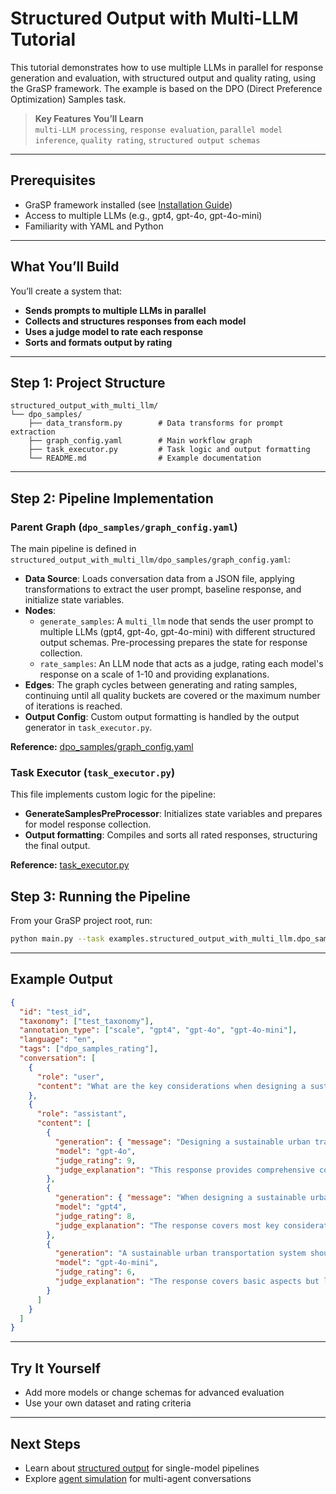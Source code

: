 # Structured Output with Multi-LLM Tutorial

This tutorial demonstrates how to use multiple LLMs in parallel for response generation and evaluation, with structured output and quality rating, using the GraSP framework. The example is based on the DPO (Direct Preference Optimization) Samples task.

> **Key Features You’ll Learn**  
> `multi-LLM processing`, `response evaluation`, `parallel model inference`, `quality rating`, `structured output schemas`

---

## Prerequisites

- GraSP framework installed (see [Installation Guide](../installation.md))
- Access to multiple LLMs (e.g., gpt4, gpt-4o, gpt-4o-mini)
- Familiarity with YAML and Python

---

## What You’ll Build

You’ll create a system that:
- **Sends prompts to multiple LLMs in parallel**
- **Collects and structures responses from each model**
- **Uses a judge model to rate each response**
- **Sorts and formats output by rating**

---

## Step 1: Project Structure

```
structured_output_with_multi_llm/
└── dpo_samples/
    ├── data_transform.py        # Data transforms for prompt extraction
    ├── graph_config.yaml        # Main workflow graph
    ├── task_executor.py         # Task logic and output formatting
    └── README.md                # Example documentation
```

---

## Step 2: Pipeline Implementation

### Parent Graph (`dpo_samples/graph_config.yaml`)

The main pipeline is defined in `structured_output_with_multi_llm/dpo_samples/graph_config.yaml`:

- **Data Source**: Loads conversation data from a JSON file, applying transformations to extract the user prompt, baseline response, and initialize state variables.
- **Nodes**:
  - `generate_samples`: A `multi_llm` node that sends the user prompt to multiple LLMs (gpt4, gpt-4o, gpt-4o-mini) with different structured output schemas. Pre-processing prepares the state for response collection.
  - `rate_samples`: An LLM node that acts as a judge, rating each model's response on a scale of 1-10 and providing explanations.
- **Edges**: The graph cycles between generating and rating samples, continuing until all quality buckets are covered or the maximum number of iterations is reached.
- **Output Config**: Custom output formatting is handled by the output generator in `task_executor.py`.

**Reference:** [dpo_samples/graph_config.yaml](https://github.com/ServiceNow/GraSP/blob/main/tasks/examples/structured_output_with_multi_llm/dpo_samples/graph_config.yaml)

### Task Executor (`task_executor.py`)

This file implements custom logic for the pipeline:
- **GenerateSamplesPreProcessor**: Initializes state variables and prepares for model response collection.
- **Output formatting**: Compiles and sorts all rated responses, structuring the final output.

**Reference:** [task_executor.py](https://github.com/ServiceNow/GraSP/blob/main/tasks/examples/structured_output_with_multi_llm/dpo_samples/task_executor.py)

## Step 3: Running the Pipeline

From your GraSP project root, run:

```bash
python main.py --task examples.structured_output_with_multi_llm.dpo_samples --num_records 1
```

---

## Example Output

```json
{
  "id": "test_id",
  "taxonomy": ["test_taxonomy"],
  "annotation_type": ["scale", "gpt4", "gpt-4o", "gpt-4o-mini"],
  "language": "en",
  "tags": ["dpo_samples_rating"],
  "conversation": [
    {
      "role": "user",
      "content": "What are the key considerations when designing a sustainable urban transportation system?"
    },
    {
      "role": "assistant",
      "content": [
        {
          "generation": { "message": "Designing a sustainable urban transportation system requires...", "success": true },
          "model": "gpt-4o",
          "judge_rating": 9,
          "judge_explanation": "This response provides comprehensive coverage of sustainability factors..."
        },
        {
          "generation": { "message": "When designing a sustainable urban transportation system...", "success": true },
          "model": "gpt4",
          "judge_rating": 8,
          "judge_explanation": "The response covers most key considerations..."
        },
        {
          "generation": "A sustainable urban transportation system should focus on...",
          "model": "gpt-4o-mini",
          "judge_rating": 6,
          "judge_explanation": "The response covers basic aspects but lacks depth..."
        }
      ]
    }
  ]
}
```

---

## Try It Yourself

- Add more models or change schemas for advanced evaluation
- Use your own dataset and rating criteria

---

## Next Steps

- Learn about [structured output](structured_output_tutorial.md) for single-model pipelines
- Explore [agent simulation](agent_simulation_tutorial.md) for multi-agent conversations
